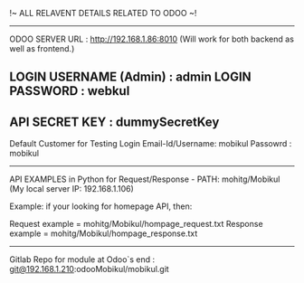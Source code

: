 !~ ALL RELAVENT DETAILS RELATED TO ODOO ~!


-------------------------------------------------------------------------
ODOO SERVER URL : http://192.168.1.86:8010
(Will work for both backend as well as frontend.)

LOGIN USERNAME (Admin) : admin
LOGIN PASSWORD : webkul
--------------------------------------------------------------------------

API SECRET KEY : dummySecretKey
--------------------------------------------------------------------------

Default Customer for Testing
Login Email-Id/Username: mobikul
Passowrd  : mobikul

--------------------------------------------------------------------------
API EXAMPLES in Python for Request/Response -
PATH: mohitg/Mobikul (My local server IP: 192.168.1.106)

Example: if your looking for homepage API, then:

Request example         = mohitg/Mobikul/hompage_request.txt
Response example      = mohitg/Mobikul/hompage_response.txt

--------------------------------------------------------------------------
Gitlab Repo for module at Odoo`s end : git@192.168.1.210:odooMobikul/mobikul.git